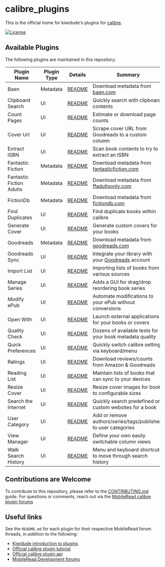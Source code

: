# calibre_plugins

This is the official home for kiwidude's plugins for [calibre][calibre-url].

[![License][license-image]][license-url]

## Available Plugins

The following plugins are maintained in this repository:

| Plugin Name | Plugin Type | Details | Summary |
| ----------- | ----------- | ------ | ------- |
| Baen | Metadata | [README](baen/README.md]) | Download metadata from [baen.com][baen-url]
| Clipboard Search | UI | [README](clipboard_search/README.md]) | Quickly search with clipboard contents
| Count Pages | UI | [README](count_pages/README.md]) | Estimate or download page counts
| Cover Url | UI | [README](cover_url/README.md) | Scrape cover URL from Goodreads to a custom column
| Extract ISBN | UI | [README](extract_isbn/README.md]) | Scan book contents to try to extract an ISBN
| Fantastic Fiction | Metadata | [README](fantastic_fiction/README.md) | Download metadata from [fantasticfiction.com][fantastic-fiction-url]
| Fantastic Fiction Adults | Metadata | [README](fantastic_fiction_adults/README.md) | Download metadata from [ffadultsonly.com][fantastic-fiction-adults-url]
| FictionDb | Metadata | [README](goodreads/README.md) | Download metadata from [fictiondb.com][fictiondb-url]
| Find Duplicates | UI | [README](find_duplicates/README.md) | Find duplicate books within calibre
| Generate Cover | UI | [README](generate_cover/README.md) | Generate custom covers for your books
| Goodreads | Metadata | [README](goodreads/README.md) | Download metadata from [goodreads.com][goodreads-url]
| Goodreads Sync | UI | [README](goodreads_sync/README.md) | Integrate your library with your [Goodreads][goodreads-url] account
| Import List | UI | [README](import_list/README.md) | Importing lists of books from various sources
| Manage Series | UI | [README](manage_series/README.md) | Adds a GUI for drag/drop reordering book series
| Modify ePub | UI | [README](modify_epub/README.md) | Automate modifications to your ePub without conversions
| Open With | UI | [README](open_with/README.md) | Launch external applications for your books or covers
| Quality Check | UI | [README](quality_check/README.md) | Dozens of available tests for your book metadata quality
| Quick Preferences | UI | [README](quick_preferences/README.md) | Quickly switch calibre settings via keyboard/menu
| Ratings | UI | [README](ratings/README.md) | Download reviews/counts from Amazon & Goodreads
| Reading List | UI | [README](reading_list/README.md) | Maintain lists of books that can sync to your devices
| Resize Cover | UI | [README](resize_cover/README.md) | Resize cover images for books to configurable sizes
| Search the Internet | UI | [README](search_the_internet/README.md) | Quickly search predefined or custom websites for a book
| User Category | UI | [README](user_category/README.md) | Add or remove authors/series/tags/publishers to user categories
| View Manager | UI | [README](view_manager/README.md) | Define your own easily switchable column views
| Walk Search History | UI | [README](walk_search_history/README.md) | Menu and keyboard shortcuts to move through search history

## Contributions are Welcome

To contribute to this repository, please refer to the
[CONTRIBUTING.md][contributing-url] guide. For questions or comments, reach out
via the [MobileRead calibre plugin forums](https://www.mobileread.com/forums/forumdisplay.php?f=237)

## Useful links

See the `README.md` for each plugin for their respective MobileRead forum threads, in addition to the following:

- [Kiwidude introduction to plugins](https://www.mobileread.com/forums/showthread.php?t=118680)
- [Official calibre plugin tutorial](https://manual.calibre-ebook.com/creating_plugins.html)
- [Official calibre plugin api](https://manual.calibre-ebook.com/plugins.html)
- [MobileRead Development forums](https://www.mobileread.com/forums/forumdisplay.php?f=240)

[license-image]: https://img.shields.io/badge/License-GPL-blue.svg
[license-url]: LICENSE.md

[calibre-url]: https://calibre-ebook.com/
[baen-url]: https://www.baen.com/
[fantastic-fiction-url]: https://www.fantasticfiction.com/
[fantastic-fiction-adults-url]: https://www.ffadultsonly.com/
[fictiondb-url]: https://www.fictiondb.com/
[goodreads-url]: https://www.goodreads.com/
[contributing-url]: CONTRIBUTING.md